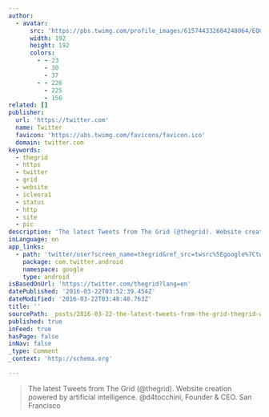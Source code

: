 ```yaml
---
author:
  - avatar:
      src: 'https://pbs.twimg.com/profile_images/615744332604248064/EQCa2hAy_400x400.jpg'
      width: 192
      height: 192
      colors:
        - - 23
          - 30
          - 37
        - - 226
          - 225
          - 156
related: []
publisher:
  url: 'https://twitter.com'
  name: Twitter
  favicon: 'https://abs.twimg.com/favicons/favicon.ico'
  domain: twitter.com
keywords:
  - thegrid
  - https
  - twitter
  - grid
  - website
  - icleora1
  - status
  - http
  - site
  - pic
description: 'The latest Tweets from The Grid (@thegrid). Website creation powered by artificial intelligence. @d4tocchini, Founder & CEO. San Francisco'
inLanguage: en
app_links:
  - path: 'twitter/user?screen_name=thegrid&ref_src=twsrc%5Egoogle%7Ctwcamp%5Eandroidseo%7Ctwgr%5Eprofile'
    package: com.twitter.android
    namespace: google
    type: android
isBasedOnUrl: 'https://twitter.com/thegrid?lang=en'
datePublished: '2016-03-22T03:52:39.454Z'
dateModified: '2016-03-22T03:48:40.763Z'
title: ''
sourcePath: _posts/2016-03-22-the-latest-tweets-from-the-grid-thegrid-website-creation.md
published: true
inFeed: true
hasPage: false
inNav: false
_type: Comment
_context: 'http://schema.org'

---
```

> The latest Tweets from The Grid (@thegrid). Website creation powered by artificial intelligence. @d4tocchini, Founder & CEO. San Francisco